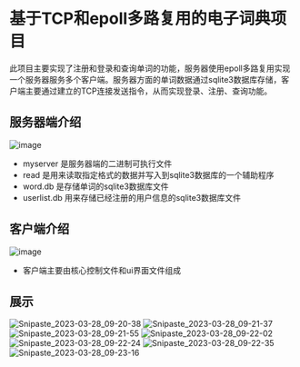 # 基于TCP和epoll多路复用的电子词典项目
此项目主要实现了注册和登录和查询单词的功能，服务器使用epoll多路复用实现一个服务器服务多个客户端。服务器方面的单词数据通过sqlite3数据库存储，客户端主要通过建立的TCP连接发送指令，从而实现登录、注册、查询功能。
## 服务器端介绍
![image](https://user-images.githubusercontent.com/51869117/228161716-0142e598-8457-4f6f-a424-fbc64d377b9e.png)
- myserver 是服务器端的二进制可执行文件
- read 是用来读取指定格式的数据并写入到sqlite3数据库的一个辅助程序
- word.db 是存储单词的sqlite3数据库文件
- userlist.db 用来存储已经注册的用户信息的sqlite3数据库文件
## 客户端介绍
![image](https://user-images.githubusercontent.com/51869117/228162647-7bdeca61-751f-415f-8060-582212173f64.png)
- 客户端主要由核心控制文件和ui界面文件组成
## 展示
![Snipaste_2023-03-28_09-20-38](https://user-images.githubusercontent.com/51869117/228163356-b2acf3c9-a9c3-44ad-af99-290e4595d79a.png)
![Snipaste_2023-03-28_09-21-37](https://user-images.githubusercontent.com/51869117/228163391-10b36274-6d83-4d20-9ed6-b22d06238024.png)
![Snipaste_2023-03-28_09-21-55](https://user-images.githubusercontent.com/51869117/228163404-50fd884a-028d-4532-9f88-e88c0ac52fb9.png)
![Snipaste_2023-03-28_09-22-02](https://user-images.githubusercontent.com/51869117/228163462-10a6e7cd-5731-405f-aff8-c8e365ead6bf.png)
![Snipaste_2023-03-28_09-22-24](https://user-images.githubusercontent.com/51869117/228163493-8cbe2a19-ed44-4581-b72a-e32137b1504d.png)
![Snipaste_2023-03-28_09-22-35](https://user-images.githubusercontent.com/51869117/228163528-baf170fc-aaae-4539-b8dd-c8bd9f52729d.png)
![Snipaste_2023-03-28_09-23-16](https://user-images.githubusercontent.com/51869117/228163535-c85ce53e-1192-49ab-95da-67e59b4e6a30.png)
